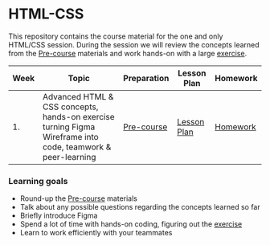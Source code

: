 # HTML-CSS

This repository contains the course material for the one and only HTML/CSS session. During the session we will review the concepts learned from the [Pre-course](/Pre-course/readme.md) materials and work hands-on with a large [exercise](/The-one-and-only-week1/readme.md).


| Week | Topic | Preparation | Lesson Plan | Homework |
| ---- | ----- | ---- |----------|--------|
| 1. |  Advanced HTML & CSS concepts, hands-on exercise turning Figma Wireframe into code, teamwork & peer-learning  | [Pre-course](/Pre-course/readme.md) | [Lesson Plan](/The-one-and-only-week1/readme.md) | [Homework](/homework.md) |

### Learning goals
- Round-up the [Pre-course](/Pre-course/readme.md) materials
- Talk about any possible questions regarding the concepts learned so far
- Briefly introduce Figma
- Spend a lot of time with hands-on coding, figuring out the [exercise](/The-one-and-only-week1/readme.md)
- Learn to work efficiently with your teammates
